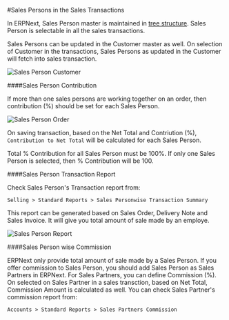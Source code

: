 #Sales Persons in the Sales Transactions

In ERPNext, Sales Person master is maintained in [tree structure](/docs/user/manual/en/setting-up/articles/managing-tree-structure-masters.html). Sales Person is selectable in all the sales transactions.

Sales Persons can be updated in the Customer master as well. On selection of Customer in the transactions, Sales Persons as updated in the Customer will fetch into sales transaction.

<img class="screenshot" alt="Sales Person Customer" src="/docs/assets/img/articles/sales-person-transaction-1.png">

####Sales Person Contribution

If more than one sales persons are working together on an order, then contribution (%) should be set for each Sales Person.

<img class="screenshot" alt="Sales Person Order" src="/docs/assets/img/articles/sales-person-transaction-2.png">

On saving transaction, based on the Net Total and Contriution (%), `Contribution to Net Total` will be calculated for each Sales Person.

<div class=well>Total % Contribution for all Sales Person must be 100%. If only one Sales Person is selected, then % Contribution will be 100.</div>

####Sales Person Transaction Report

Check Sales Person's Transaction report from:

`Selling > Standard Reports > Sales Personwise Transaction Summary`

This report can be generated based on Sales Order, Delivery Note and Sales Invoice. It will give you total amount of sale made by an employe.

<img class="screenshot" alt="Sales Person Report" src="/docs/assets/img/articles/sales-person-transaction-3.png">

####Sales Person wise Commission

ERPNext only provide total amount of sale made by a Sales Person. If you offer commission to Sales Person, you should add Sales Person as Sales Partners in ERPNext. For Sales Partners, you can define Commission (%). On selected on Sales Partner in a sales transction, based on Net Total, Commission Amount is calculated as well. You can check Sales Partner's commission report from:

`Accounts > Standard Reports > Sales Partners Commission`

<!-- markdown -->